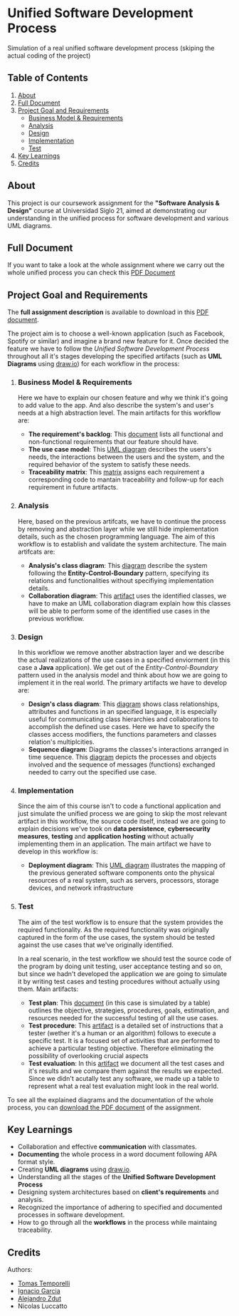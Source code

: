 # Unified Software Development Process
Simulation of a real unified software development process (skiping the actual coding of the project)

## Table of Contents
1. [About](#about)
2. [Full Document](#full-document)
3. [Project Goal and Requirements](#project-goal-and-requirements)
   * [Business Model & Requirements](#business-model--requirements)
   * [Analysis](#analysis)
   * [Design](#design)
   * [Implementation](#implementation)
   * [Test](#test)
4. [Key Learnings](#key-learnings)
5. [Credits](#credits)

## About
This project is our coursework assignment for the **"Software Analysis & Design"** course at Universidad Siglo 21, aimed at demonstrating our understanding in the unified process for software development and various UML diagrams.

## Full Document
If you want to take a look at the whole assignment where we carry out the whole unified process you can check this [PDF Document](https://drive.google.com/file/d/15fQvwXxpJI14_KzwigPEppETJDYhXhHS/view?usp=sharing)

## Project Goal and Requirements
The **full assignment description** is available to download in this [PDF document](https://drive.google.com/file/d/1G32OW6swVtnQwvlGCfs_VZZQCVRMvv71/view?usp=sharing).

The project aim is to choose a well-known application (such as Facebook, Spotify or similar) and imagine a brand new feature for it.
Once decided the feature we have to follow the _Unified Software Development Process_ throughout all it's stages developing the specified artifacts (such as **UML Diagrams** using [draw.io](https://draw.io)) for each workflow in the process:
  1. ### Business Model & Requirements
      Here we have to explain our chosen feature and why we think it's going to add value to the app. And also describe the system's and user's needs at a high abstraction level. The main artifacts for this workflow are:
     * **The requirement's backlog**: This [document](Business%20Model%20%26%20Requirements/Requirements%20Backlog.pdf) lists all functional and non-functional requirements that our feature should have.
     * **The use case model**: This [UML diagram](Business%20Model%20%26%20Requirements/Use%20Case%20Diagram.PNG) describes the users's needs, the interactions between the users and the system, and the required behavior of the system to satisfy these needs.
     * **Traceability matrix**: This [matrix](Business%20Model%20%26%20Requirements/Traceability%20Matrix.pdf) assigns each requirement a corresponding code to mantain traceability and follow-up for each requirement in future artifacts.
  2. ### Analysis
      Here, based on the previous artifcats, we have to continue the process by removing and abstraction layer while we still hide implementation details, such as the chosen programming language. The aim of this workflow is to establish and validate the system architecture. The main artifcats are:
     * **Analysis's class diagram**: This [diagram](Analysis/Analysis%27s%20class%20diagram.PNG) describe the system following the **Entity-Control-Boundary** pattern, specifying its relations and functionalities without specifiying implementation details.
     * **Collaboration diagram**: This [artifact](Analysis/Collaboration%20diagram.PNG) uses the identified classes, we have to make an UML collaboration diagram explain how this classes will be able to perform some of the identified use cases in the previous workflow.
  3. ### Design
      In this workflow we remove another abstraction layer and we describe the actual realizations of the use cases in a specified enviorment (in this case a **Java** application). We get out of the _Entity-Control-Boundary_ pattern used in the analysis model and think about how we are going to implement it in the real world. The primary artifacts we have to develop are:
     * **Design's class diagram**: This [diagram](Design/Design%27s%20class%20diagram.pdf) shows class relationships, attributes and functions in an specified language, it is especially useful for communicating class hierarchies and collaborations to accomplish the defined use cases. Here we have to specify the classes access modifiers, the functions parameters and classes relation's multiplcities.
     * **Sequence diagram**: Diagrams the classes's interactions arranged in time sequence. This [diagram](Design/Sequence%20diagram.PNG) depicts the processes and objects involved and the sequence of messages (functions) exchanged needed to carry out the specified use case.
  4. ### Implementation
     Since the aim of this course isn't to code a functional application and just simulate the unified process we are going to skip the most relevant artifact in this workflow, the source code itself, instead we are going to explain decisions we've took on **data persistence**, **cybersecurity measures**, **testing** and **application hosting** without actually implementing them in an application. The main artifact we have to develop in this workflow is:
     * **Deployment diagram**: This [UML diagram](Implementation/Deployment%20diagram.PNG) illustrates the mapping of the previous generated software components onto the physical resources of a real system, such as servers, processors, storage devices, and network infrastructure
  5. ### Test
     The aim of the test workflow is to ensure that the system provides the required functionality. As the required functionality was originally captured in the form of the use cases, the system should be tested against the use cases that we've originally identified.
     
     In a real scenario, in the test workflow we should test the source code of the program by doing unit testing, user acceptance testing and so on, but since we hadn't developed the application we are going to simulate it by writing test cases and testing procedures without actually using them. Main artifacts:
     * **Test plan**: This [document](Test/Test%20plan.PNG) (in this case is simulated by a table) outlines the objective, strategies, procedures, goals, estimation, and resources needed for the successful testing of all the use cases.
     *  **Test procedure**: This [artifact](Test/Test%20procedure.PNG) is a detailed set of instructions that a tester (wether it's a human or an algorithm) follows to execute a specific test. It is a focused set of activities that are performed to achieve a particular testing objective. Therefore eliminating the possibility of overlooking crucial aspects
     *  **Test evaluation**: In this [artifact](Test/Test%20evaluation.pdf) we document all the test cases and it's results and we compare them against the results we expected. Since we didn't acutally test any software, we made up a table to represent what a real test evaluation might look in the real world.

To see all the explained diagrams and the documentation of the whole process, you can [download the PDF document](https://drive.google.com/file/d/15fQvwXxpJI14_KzwigPEppETJDYhXhHS/view?usp=sharing) of the assignment.


## Key Learnings
* Collaboration and effective **communication** with classmates.
* **Documenting** the whole process in a word document following APA format style.
* Creating **UML diagrams** using [draw.io](https://draw.io).
* Understanding all the stages of the **Unified Software Development Process**
* Designing system architectures based on **client's requirements** and analysis.
* Recognized the importance of adhering to specified and documented processes in software development.
* How to go through all the **workflows** in the process while maintaing traceability.

## Credits
Authors:
* [Tomas Temporelli](https://github.com/tototempo)
* [Ignacio Garcia](https://github.com/nachog2000)
* [Alejandro Zdut](https://github.com/alezdut)
* Nicolas Luccatto
